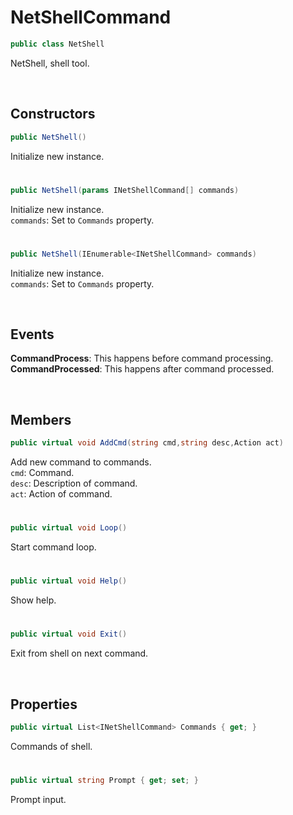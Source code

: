 # NetShellCommand

```csharp
public class NetShell
```

NetShell, shell tool.

<br>

## Constructors

```csharp
public NetShell()
```
Initialize new instance.

# 

```csharp
public NetShell(params INetShellCommand[] commands)
```
Initialize new instance.<br>
``commands``: Set to ``Commands`` property.

# 

```csharp
public NetShell(IEnumerable<INetShellCommand> commands)
```
Initialize new instance.<br>
``commands``: Set to ``Commands`` property.

<br>

## Events

<b>CommandProcess</b>: This happens before command processing.<br>
<b>CommandProcessed</b>: This happens after command processed.

<br>

## Members

```csharp
public virtual void AddCmd(string cmd,string desc,Action act)
```
Add new command to commands.<br>
``cmd``: Command.<br>
``desc``: Description of command.<br>
``act``: Action of command.

# 

```csharp
public virtual void Loop()
```
Start command loop.

# 

```csharp
public virtual void Help()
```
Show help.

# 

```csharp
public virtual void Exit()
```
Exit from shell on next command.

<br>

## Properties

```csharp
public virtual List<INetShellCommand> Commands { get; }
```
Commands of shell.

# 

```csharp
public virtual string Prompt { get; set; }
```
Prompt input.
